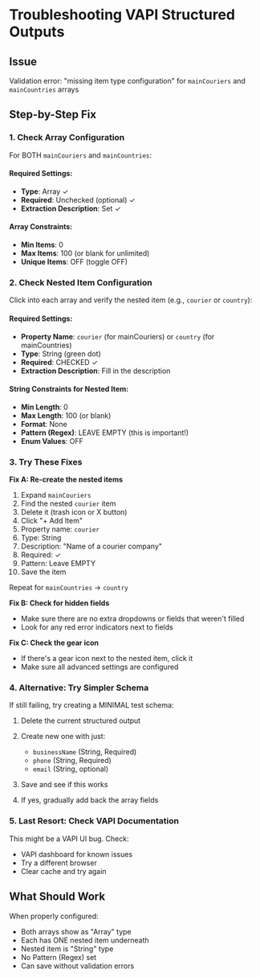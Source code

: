 # Troubleshooting VAPI Structured Outputs

## Issue
Validation error: "missing item type configuration" for `mainCouriers` and `mainCountries` arrays

## Step-by-Step Fix

### 1. Check Array Configuration

For BOTH `mainCouriers` and `mainCountries`:

#### Required Settings:
- **Type**: Array ✓
- **Required**: Unchecked (optional) ✓
- **Extraction Description**: Set ✓

#### Array Constraints:
- **Min Items**: 0
- **Max Items**: 100 (or blank for unlimited)
- **Unique Items**: OFF (toggle OFF)

### 2. Check Nested Item Configuration

Click into each array and verify the nested item (e.g., `courier` or `country`):

#### Required Settings:
- **Property Name**: `courier` (for mainCouriers) or `country` (for mainCountries)
- **Type**: String (green dot)
- **Required**: CHECKED ✓
- **Extraction Description**: Fill in the description

#### String Constraints for Nested Item:
- **Min Length**: 0
- **Max Length**: 100 (or blank)
- **Format**: None
- **Pattern (Regex)**: LEAVE EMPTY (this is important!)
- **Enum Values**: OFF

### 3. Try These Fixes

**Fix A: Re-create the nested items**
1. Expand `mainCouriers`
2. Find the nested `courier` item
3. Delete it (trash icon or X button)
4. Click "+ Add Item"
5. Property name: `courier`
6. Type: String
7. Description: "Name of a courier company"
8. Required: ✓
9. Pattern: Leave EMPTY
10. Save the item

Repeat for `mainCountries` → `country`

**Fix B: Check for hidden fields**
- Make sure there are no extra dropdowns or fields that weren't filled
- Look for any red error indicators next to fields

**Fix C: Check the gear icon**
- If there's a gear icon next to the nested item, click it
- Make sure all advanced settings are configured

### 4. Alternative: Try Simpler Schema

If still failing, try creating a MINIMAL test schema:

1. Delete the current structured output
2. Create new one with just:
   - `businessName` (String, Required)
   - `phone` (String, Required)
   - `email` (String, optional)

3. Save and see if this works
4. If yes, gradually add back the array fields

### 5. Last Resort: Check VAPI Documentation

This might be a VAPI UI bug. Check:
- VAPI dashboard for known issues
- Try a different browser
- Clear cache and try again

## What Should Work

When properly configured:
- Both arrays show as "Array" type
- Each has ONE nested item underneath
- Nested item is "String" type
- No Pattern (Regex) set
- Can save without validation errors


